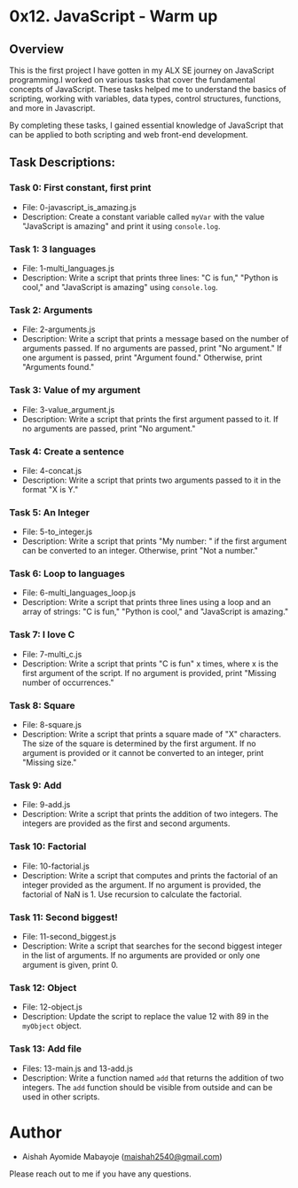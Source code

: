 # 0x12. JavaScript - Warm up

## Overview
This is the first project I have gotten in my ALX SE journey on JavaScript programming.I worked on various tasks that cover the fundamental concepts of JavaScript. These tasks helped me to understand the basics of scripting, working with variables, data types, control structures, functions, and more in Javascript.

By completing these tasks, I gained essential knowledge of JavaScript that can be applied to both scripting and web front-end development.

## Task Descriptions:

### Task 0: First constant, first print
- File: 0-javascript_is_amazing.js
- Description: Create a constant variable called `myVar` with the value "JavaScript is amazing" and print it using `console.log`.

### Task 1: 3 languages
- File: 1-multi_languages.js
- Description: Write a script that prints three lines: "C is fun," "Python is cool," and "JavaScript is amazing" using `console.log`.

### Task 2: Arguments
- File: 2-arguments.js
- Description: Write a script that prints a message based on the number of arguments passed. If no arguments are passed, print "No argument." If one argument is passed, print "Argument found." Otherwise, print "Arguments found."

### Task 3: Value of my argument
- File: 3-value_argument.js
- Description: Write a script that prints the first argument passed to it. If no arguments are passed, print "No argument."

### Task 4: Create a sentence
- File: 4-concat.js
- Description: Write a script that prints two arguments passed to it in the format "X is Y."

### Task 5: An Integer
- File: 5-to_integer.js
- Description: Write a script that prints "My number: <first argument converted in integer>" if the first argument can be converted to an integer. Otherwise, print "Not a number."

### Task 6: Loop to languages
- File: 6-multi_languages_loop.js
- Description: Write a script that prints three lines using a loop and an array of strings: "C is fun," "Python is cool," and "JavaScript is amazing."

### Task 7: I love C
- File: 7-multi_c.js
- Description: Write a script that prints "C is fun" x times, where x is the first argument of the script. If no argument is provided, print "Missing number of occurrences."

### Task 8: Square
- File: 8-square.js
- Description: Write a script that prints a square made of "X" characters. The size of the square is determined by the first argument. If no argument is provided or it cannot be converted to an integer, print "Missing size."

### Task 9: Add
- File: 9-add.js
- Description: Write a script that prints the addition of two integers. The integers are provided as the first and second arguments.

### Task 10: Factorial
- File: 10-factorial.js
- Description: Write a script that computes and prints the factorial of an integer provided as the argument. If no argument is provided, the factorial of NaN is 1. Use recursion to calculate the factorial.

### Task 11: Second biggest!
- File: 11-second_biggest.js
- Description: Write a script that searches for the second biggest integer in the list of arguments. If no arguments are provided or only one argument is given, print 0.

### Task 12: Object
- File: 12-object.js
- Description: Update the script to replace the value 12 with 89 in the `myObject` object.

### Task 13: Add file
- Files: 13-main.js and 13-add.js
- Description: Write a function named `add` that returns the addition of two integers. The `add` function should be visible from outside and can be used in other scripts.

# Author
- Aishah Ayomide Mabayoje (maishah2540@gmail.com)

Please reach out to me if you have any questions.
